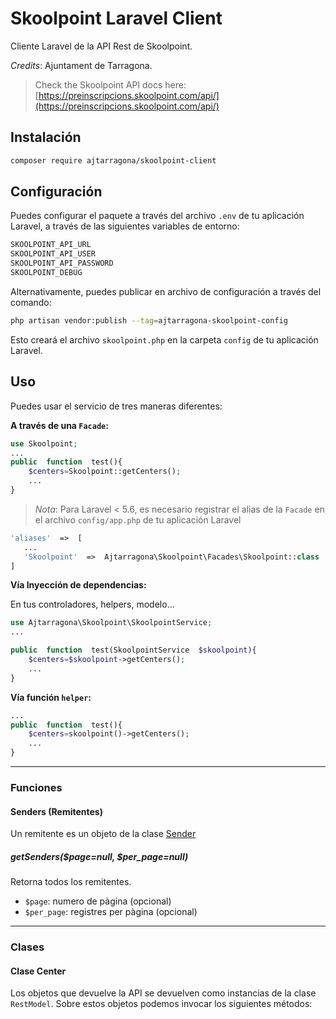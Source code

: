 # Skoolpoint Laravel Client
Cliente Laravel de la API Rest de Skoolpoint.

*Credits*: Ajuntament de Tarragona.

> Check the Skoolpoint API docs here: [https://preinscripcions.skoolpoint.com/api/](https://preinscripcions.skoolpoint.com/api/)



<!-- START doctoc generated TOC please keep comment here to allow auto update -->
<!-- DON'T EDIT THIS SECTION, INSTEAD RE-RUN doctoc TO UPDATE -->

<!-- END doctoc generated TOC please keep comment here to allow auto update -->


## Instalación
```bash
composer require ajtarragona/skoolpoint-client
``` 

## Configuración
Puedes configurar el paquete a través del archivo `.env` de tu aplicación Laravel, a través de las siguientes variables de entorno:

```bash
SKOOLPOINT_API_URL
SKOOLPOINT_API_USER
SKOOLPOINT_API_PASSWORD
SKOOLPOINT_DEBUG
```

Alternativamente, puedes publicar en archivo de configuración a través del comando:

```bash
php artisan vendor:publish --tag=ajtarragona-skoolpoint-config
```

Esto creará el archivo `skoolpoint.php` en la carpeta `config` de tu aplicación Laravel.
 

## Uso
Puedes usar el servicio de tres maneras diferentes:

**A través de una `Facade`:**
```php
use Skoolpoint;
...
public  function  test(){
    $centers=Skoolpoint::getCenters();
    ...
}
```

> *Nota*: Para Laravel < 5.6, es necesario registrar el alias de la `Facade` en el archivo `config/app.php` de tu aplicación Laravel
 ```php
'aliases'  =>  [
    ...
    'Skoolpoint'  =>  Ajtarragona\Skoolpoint\Facades\Skoolpoint::class
]
```

  

**Vía Inyección de dependencias:**

En tus controladores, helpers, modelo...

```php
use Ajtarragona\Skoolpoint\SkoolpointService;
...

public  function  test(SkoolpointService  $skoolpoint){
    $centers=$skoolpoint->getCenters();
    ...
}
```

**Vía función `helper`:**

```php
...
public  function  test(){
    $centers=skoolpoint()->getCenters();
    ...
}
```


---

### Funciones

#### Senders (Remitentes)
Un remitente es un objeto de la clase [Sender](#clase-sender)

##### getSenders($page=null, $per_page=null)
Retorna todos los remitentes. 

- `$page`: numero de pàgina (opcional)
- `$per_page`: registres per pàgina (opcional)
	
    
---

### Clases

#### Clase Center
Los objetos que devuelve la API se devuelven como instancias de la clase `RestModel`.
Sobre estos objetos podemos invocar los siguientes métodos:
